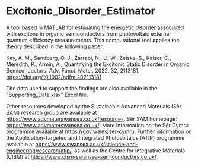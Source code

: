# Excitonic_Disorder_Estimator

A tool based in MATLAB for estimating the energetic disorder associated with excitons in
organic semiconductors from photovoltaic external quantum efficiency measurements. This computational tool applies the theory described in the following paper:

Kay, A. M., Sandberg, O. J., Zarrabi, N., Li, W., Zeiske, S., Kaiser, C., Meredith, P., Armin, A., 
Quantifying the Excitonic Static Disorder in Organic Semiconductors. Adv. Funct. Mater. 2022, 32, 2113181. 
https://doi.org/10.1002/adfm.202113181

The data used to support the findings are also available in the "Supporting_Data.xlsx" Excel file.

  Other resources developed by the Sustainable Advanced Materials (Sêr SAM) research group are available at https://www.advmaterswansea.co.uk/resources.
Sêr SAM homepage: https://www.advmaterswansea.co.uk/. More information on the Sêr Cymru programme available at https://gov.wales/ser-cymru. Further information on the Application-Targeted and Integrated Photovoltaics (ATIP) programme available at https://www.swansea.ac.uk/science-and-engineering/research/atip/, as well as the Centre for Integrative Materials (CISM) at https://www.cism-swansea-semiconductors.co.uk/.

